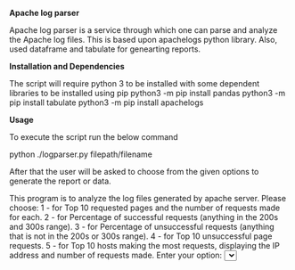 **Apache log parser**

Apache log parser is a service through which one can parse and analyze the Apache log files.
This is based upon apachelogs python library. Also, used dataframe and tabulate for genearting reports.

**Installation and Dependencies**

The script will require python 3 to be installed with some dependent libraries to be installed using pip
python3 -m pip install pandas
python3 -m pip install tabulate
python3 -m pip install apachelogs


**Usage**

To execute the script run the below command

python ./logparser.py filepath/filename

After that the user will be asked to choose from the given options to generate the report or data.

This program is to analyze the log files generated by apache server.
    Please choose:
    1 - for Top 10 requested pages and the number of requests made for each.
    2 - for Percentage of successful requests (anything in the 200s and 300s range).
    3 - for Percentage of unsuccessful requests (anything that is not in the 200s or 300s range).
    4 - for Top 10 unsuccessful page requests.
    5 - for Top 10 hosts making the most requests, displaying the IP address and number of requests made.
Enter your option: <select the option from above>

